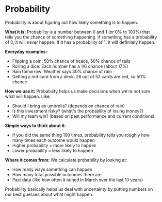 # Probability

Probability is about figuring out how likely something is to happen.

**What it is:**
Probability is a number between 0 and 1 (or 0% to 100%) that tells you the chance of something happening. If something has a probability of 0, it will never happen. If it has a probability of 1, it will definitely happen.

**Everyday examples:**
- Flipping a coin: 50% chance of heads, 50% chance of tails
- Rolling a dice: Each number has a 1/6 chance (about 17%)
- Rain tomorrow: Weather says 30% chance of rain
- Getting a red card from a deck: 26 out of 52 cards are red, so 50% chance

**How we use it:**
Probability helps us make decisions when we're not sure what will happen. Like:
- Should I bring an umbrella? (depends on chance of rain)
- Is this investment risky? (what's the probability of losing money?)
- Will my team win? (based on past performance and current conditions)

**Simple ways to think about it:**
- If you did the same thing 100 times, probability tells you roughly how many times each outcome would happen
- Higher probability = more likely to happen
- Lower probability = less likely to happen

**Where it comes from:**
We calculate probability by looking at:
- How many ways something can happen
- How many total possible outcomes there are
- Past data (like how often it rained in March over the last 10 years)

Probability basically helps us deal with uncertainty by putting numbers on our best guesses about what might happen.